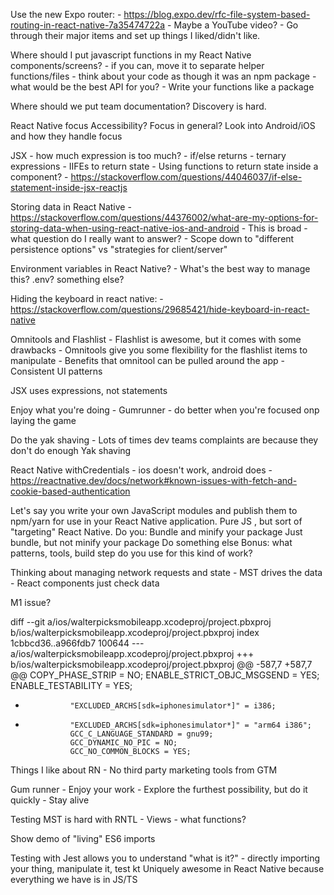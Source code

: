 Use the new Expo router:
    - https://blog.expo.dev/rfc-file-system-based-routing-in-react-native-7a35474722a
    - Maybe a YouTube video?
    - Go through their major items and set up things I liked/didn't like.

Where should I put javascript functions in my React Native components/screens?
    - if you can, move it to separate helper functions/files
    - think about your code as though it was an npm package - what would be the best API for you?
    - Write your functions like a package

Where should we put team documentation?
    Discovery is hard.

React Native focus
    Accessibility?
    Focus in general?
    Look into Android/iOS and how they handle focus

JSX - how much expression is too much?
    - if/else returns
    - ternary expressions
    - IIFEs to return state
    - Using functions to return state inside a component?
    - https://stackoverflow.com/questions/44046037/if-else-statement-inside-jsx-reactjs

Storing data in React Native
    - https://stackoverflow.com/questions/44376002/what-are-my-options-for-storing-data-when-using-react-native-ios-and-android
    - This is broad - what question do I really want to answer?
    - Scope down to "different persistence options" vs "strategies for client/server"

Environment variables in React Native?
    - What's the best way to manage this? .env? something else?

Hiding the keyboard in react native:
    - https://stackoverflow.com/questions/29685421/hide-keyboard-in-react-native

Omnitools and Flashlist
    - Flashlist is awesome, but it comes with some drawbacks
    - Omnitools give you some flexibility for the flashlist items to manipulate
    - Benefits that omnitool can be pulled around the app
    - Consistent UI patterns

JSX uses expressions, not statements

Enjoy what you're doing
    - Gumrunner - do better when you're focused onp laying the game

Do the yak shaving
    - Lots of times dev teams complaints are because they don't do enough Yak shaving


React Native withCredentials
    - ios doesn't work, android does
    - https://reactnative.dev/docs/network#known-issues-with-fetch-and-cookie-based-authentication

Let's say you write your own JavaScript modules and publish them to npm/yarn for use in your React Native application. Pure JS , but sort of "targeting" React Native.
Do you:
Bundle and minify your package
Just bundle, but not minify your package
Do something else
Bonus: what patterns, tools, build step do you use for this kind of work?


Thinking about managing network requests and state
    - MST drives the data
    - React components just check data

M1 issue?

diff --git a/ios/walterpicksmobileapp.xcodeproj/project.pbxproj b/ios/walterpicksmobileapp.xcodeproj/project.pbxproj
index 1cbbcd36..a966fdb7 100644
--- a/ios/walterpicksmobileapp.xcodeproj/project.pbxproj
+++ b/ios/walterpicksmobileapp.xcodeproj/project.pbxproj
@@ -587,7 +587,7 @@
 				COPY_PHASE_STRIP = NO;
 				ENABLE_STRICT_OBJC_MSGSEND = YES;
 				ENABLE_TESTABILITY = YES;
-				"EXCLUDED_ARCHS[sdk=iphonesimulator*]" = i386;
+				"EXCLUDED_ARCHS[sdk=iphonesimulator*]" = "arm64 i386";
 				GCC_C_LANGUAGE_STANDARD = gnu99;
 				GCC_DYNAMIC_NO_PIC = NO;
 				GCC_NO_COMMON_BLOCKS = YES;

Things I like about RN
    - No third party marketing tools from GTM

Gum runner
    - Enjoy your work
    - Explore the furthest possibility, but do it quickly
    - Stay alive

Testing MST is hard with RNTL
    - Views - what functions?

Show demo of "living" ES6 imports

Testing with Jest allows you to understand "what is it?" - directly importing your thing, manipulate it, test kt
Uniquely awesome in React Native because everything we have is in JS/TS